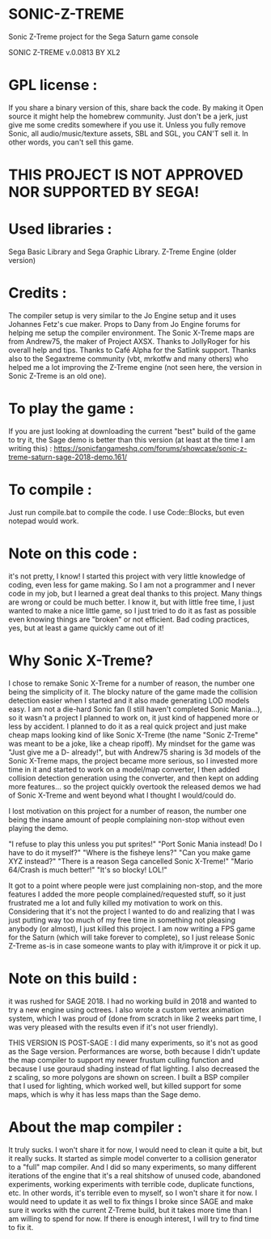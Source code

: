 # SONIC-Z-TREME
Sonic Z-Treme project for the Sega Saturn game console

SONIC Z-TREME v.0.0813 BY XL2

# GPL license : 
If you share a binary version of this, share back the code.
By making it Open source it might help the homebrew community.
Just don't be a jerk, just give me some credits somewhere if you use it.
Unless you fully remove Sonic, all audio/music/texture assets, SBL and SGL, you CAN'T sell it.
In other words, you can't sell this game.

# THIS PROJECT IS NOT APPROVED NOR SUPPORTED BY SEGA!

# Used libraries : 
Sega Basic Library and Sega Graphic Library.
Z-Treme Engine (older version)

# Credits : 
The compiler setup is very similar to the Jo Engine setup and it uses Johannes Fetz's cue maker. 
Props to Dany from Jo Engine forums for helping me setup the compiler environment.
The Sonic X-Treme maps are from Andrew75, the maker of Project AXSX.
Thanks to JollyRoger for his overall help and tips.
Thanks to Café Alpha for the Satlink support.
Thanks also to the Segaxtreme community (vbt, mrkotfw and many others) who helped me a lot improving the Z-Treme engine 
(not seen here, the version in Sonic Z-Treme is an old one).

# To play the game :
If you are just looking at downloading the current "best" build of the game to try it, the Sage demo is better than this version (at least at the time I am writing this) : 
https://sonicfangameshq.com/forums/showcase/sonic-z-treme-saturn-sage-2018-demo.161/

# To compile : 
Just run compile.bat to compile the code. I use Code::Blocks, but even notepad would work.

# Note on this code : 
it's not pretty, I know!
I started this project with very little knowledge of coding, even less for game making.
So I am not a programmer and I never code in my job, but I learned a great deal thanks to this project.
Many things are wrong or could be much better.
I know it, but with little free time, I just wanted to make a nice little game, so I just tried to do it as fast as possible even knowing things are "broken" or not efficient.
Bad coding practices, yes, but at least a game quickly came out of it!

# Why Sonic X-Treme?
I chose to remake Sonic X-Treme for a number of reason, the number one being the simplicity of it.
The blocky nature of the game made the collision detection easier when I started and it also made generating LOD models easy.
I am not a die-hard Sonic fan (I still haven't completed Sonic Mania...), so it wasn't a project I planned to work on, it just kind of happened more or less by accident.
I planned to do it as a real quick project and just make cheap maps looking kind of like Sonic X-Treme (the name "Sonic Z-Treme" was meant to be a joke, like a cheap ripoff).
My mindset for the game was "Just give me a D- already!", but with Andrew75 sharing is 3d models of the Sonic X-Treme maps, the project became more serious, so I invested more time in it and started to work on a model/map converter, I then added collision detection generation using the converter, and then kept on adding more features... so the project quickly overtook the released demos we had of Sonic X-Treme and went beyond what I thought I would/could do.

I lost motivation on this project for a number of reason, the number one being the insane amount of people complaining non-stop without even playing the demo.

"I refuse to play this unless you put sprites!" 
"Port Sonic Mania instead! Do I have to do it myself?"
"Where is the fisheye lens?"
"Can you make game XYZ instead?"
"There is a reason Sega cancelled Sonic X-Treme!"
"Mario 64/Crash is much better!"
"It's so blocky! LOL!"

It got to a point where people were just complaining non-stop, and the more features I added the more people complained/requested stuff, so it just frustrated me a lot and fully killed my motivation to work on this.
Considering that it's not the project I wanted to do and realizing that I was just putting way too much of my free time in something not pleasing anybody (or almost), I just killed this project. 
I am now writing a FPS game for the Saturn (which will take forever to complete), so I just release Sonic Z-Treme as-is in case someone wants to play with it/improve it or pick it up.

# Note on this build : 
it was rushed for SAGE 2018. I had no working build in 2018 and wanted to try a new engine using octrees.
I also wrote a custom vertex animation system, which I was proud of (done from scratch in like 2 weeks part time, I was very pleased with the results even if it's not user friendly).

THIS VERSION IS POST-SAGE : I did many experiments, so it's not as good as the Sage version. 
Performances are worse, both because I didn't update the map compiler to support my newer frustum culling function and because I use gouraud shading instead of flat lighting.
I also decreased the z scaling, so more polygons are shown on screen. 
I built a BSP compiler that I used for lighting, which worked well, but killed support for some maps, which is why it has less maps than the Sage demo.

# About the map compiler : 
It truly sucks. 
I won't share it for now, I would need to clean it quite a bit, but it really sucks. It started as simple model converter to a collision generator to a "full" map compiler. And I did so many experiments, so many different iterations of the engine that it's a real shitshow of unused code, abandoned experiments, working experiments with terrible code, duplicate functions, etc.
In other words, it's terrible even to myself, so I won't share it for now. I would need to update it as well to fix things I broke since SAGE and make sure it works with the current Z-Treme build, but it takes more time than I am willing to spend for now. 
If there is enough interest, I will try to find time to fix it.
